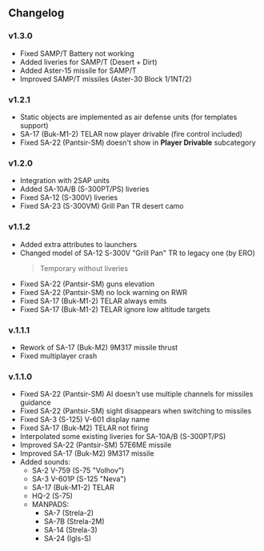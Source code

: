 ## Changelog
### v1.3.0
- Fixed SAMP/T Battery not working
- Added liveries for SAMP/T (Desert + Dirt)
- Added Aster-15 missile for SAMP/T
- Improved SAMP/T missiles (Aster-30 Block 1/1NT/2)
### v1.2.1
- Static objects are implemented as air defense units (for templates support)
- SA-17 (Buk-M1-2) TELAR now player drivable (fire control included)
- Fixed SA-22 (Pantsir-SM) doesn't show in **Player Drivable** subcategory
### v1.2.0
- Integration with 2SAP units
- Added SA-10A/B (S-300PT/PS) liveries
- Fixed SA-12 (S-300V) liveries
- Fixed SA-23 (S-300VM) Grill Pan TR desert camo
### v1.1.2
- Added extra attributes to launchers
- Changed model of SA-12 S-300V "Grill Pan" TR to legacy one (by ERO)
  > Temporary without liveries
- Fixed SA-22 (Pantsir-SM) guns elevation
- Fixed SA-22 (Pantsir-SM) no lock warning on RWR
- Fixed SA-17 (Buk-M1-2) TELAR always emits
- Fixed SA-17 (Buk-M1-2) TELAR ignore low altitude targets
### v.1.1.1
- Rework of SA-17 (Buk-M2) 9M317 missile thrust
- Fixed multiplayer crash
### v.1.1.0
- Fixed SA-22 (Pantsir-SM) AI doesn't use multiple channels for missiles guidance
- Fixed SA-22 (Pantsir-SM) sight disappears when switching to missiles
- Fixed SA-3 (S-125) V-601 display name
- Fixed SA-17 (Buk-M2) TELAR not firing
- Interpolated some existing liveries for SA-10A/B (S-300PT/PS)
- Improved SA-22 (Pantsir-SM) 57E6ME missile
- Improved SA-17 (Buk-M2) 9M317 missile
- Added sounds:
  - SA-2 V-759 (S-75 "Volhov")
  - SA-3 V-601P (S-125 "Neva")
  - SA-17 (Buk-M1-2) TELAR
  - HQ-2 (S-75)
  - MANPADS:
    - SA-7 (Strela-2)
    - SA-7B (Strela-2M)
    - SA-14 (Strela-3)
    - SA-24 (Igls-S)